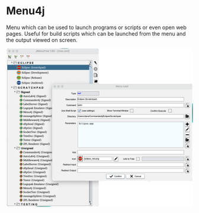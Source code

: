 # Menu4j

Menu which can be used to launch programs or scripts or even open web pages. Useful for build scripts which can be launched from the menu and the output viewed on screen.

![](images/github/github_menutree1.png)
